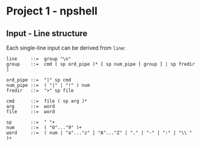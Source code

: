 # Project 1 - npshell

## Input - Line structure

Each single-line input can be derived from `line`:

```
line     ::=  group "\n"
group    ::=  cmd ( sp ord_pipe )* [ sp num_pipe [ group ] | sp fredir ]

ord_pipe ::=  "|" sp cmd
num_pipe ::=  ( "|" | "!" ) num
fredir   ::=  ">" sp file

cmd      ::=  file ( sp arg )*
arg      ::=  word
file     ::=  word

sp       ::=  " "+
num      ::=  ( "0"..."9" )+
word     ::=  ( num | "a"..."z" | "A"..."Z" | "." | "-" | ":" | "\\ " )+
```
